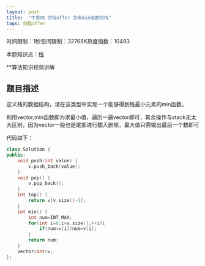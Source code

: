 ```yaml
---
layout: post
title:  "牛客网 剑指offer 含有min函数的栈"
tags: 剑指offer
---
```

时间限制：1秒空间限制：32768K热度指数：10493

本题知识点：[栈](https://www.nowcoder.com/questionCenter?questionTypes=000100&mutiTagIds=581)

**算法知识视频讲解

## 题目描述

定义栈的数据结构，请在该类型中实现一个能够得到栈最小元素的min函数。



利用vector,min函数即为求最小值，遍历一遍vector即可，其余操作与stack无太大区别，因为vector一般也是尾部进行插入删除，最大值只需输出最后一个数即可

代码如下：

```c++
class Solution {
public:
    void push(int value) {
        v.push_back(value);
    }
    void pop() {
        v.pop_back();
    }
    int top() {
        return v[v.size()-1];
    }
    int min() {
        int num=INT_MAX;
        for(int i=0;i<v.size();++i){
            if(num>v[i])num=v[i];
        }
        return num;
    }
    vector<int>v;
};
```

